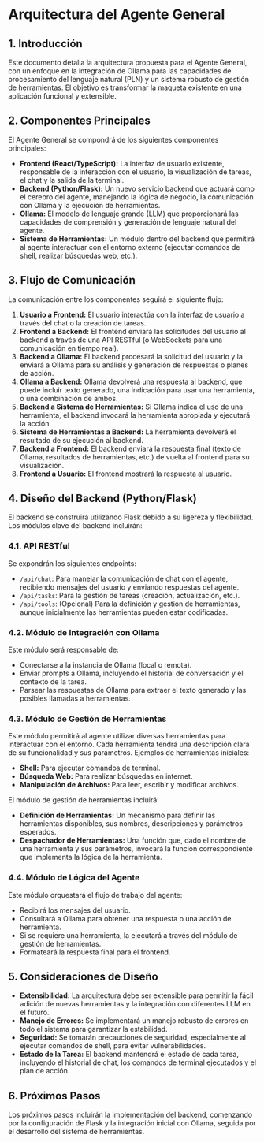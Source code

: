 # Arquitectura del Agente General

## 1. Introducción

Este documento detalla la arquitectura propuesta para el Agente General, con un enfoque en la integración de Ollama para las capacidades de procesamiento del lenguaje natural (PLN) y un sistema robusto de gestión de herramientas. El objetivo es transformar la maqueta existente en una aplicación funcional y extensible.

## 2. Componentes Principales

El Agente General se compondrá de los siguientes componentes principales:

*   **Frontend (React/TypeScript):** La interfaz de usuario existente, responsable de la interacción con el usuario, la visualización de tareas, el chat y la salida de la terminal.
*   **Backend (Python/Flask):** Un nuevo servicio backend que actuará como el cerebro del agente, manejando la lógica de negocio, la comunicación con Ollama y la ejecución de herramientas.
*   **Ollama:** El modelo de lenguaje grande (LLM) que proporcionará las capacidades de comprensión y generación de lenguaje natural del agente.
*   **Sistema de Herramientas:** Un módulo dentro del backend que permitirá al agente interactuar con el entorno externo (ejecutar comandos de shell, realizar búsquedas web, etc.).

## 3. Flujo de Comunicación

La comunicación entre los componentes seguirá el siguiente flujo:

1.  **Usuario a Frontend:** El usuario interactúa con la interfaz de usuario a través del chat o la creación de tareas.
2.  **Frontend a Backend:** El frontend enviará las solicitudes del usuario al backend a través de una API RESTful (o WebSockets para una comunicación en tiempo real).
3.  **Backend a Ollama:** El backend procesará la solicitud del usuario y la enviará a Ollama para su análisis y generación de respuestas o planes de acción.
4.  **Ollama a Backend:** Ollama devolverá una respuesta al backend, que puede incluir texto generado, una indicación para usar una herramienta, o una combinación de ambos.
5.  **Backend a Sistema de Herramientas:** Si Ollama indica el uso de una herramienta, el backend invocará la herramienta apropiada y ejecutará la acción.
6.  **Sistema de Herramientas a Backend:** La herramienta devolverá el resultado de su ejecución al backend.
7.  **Backend a Frontend:** El backend enviará la respuesta final (texto de Ollama, resultados de herramientas, etc.) de vuelta al frontend para su visualización.
8.  **Frontend a Usuario:** El frontend mostrará la respuesta al usuario.

## 4. Diseño del Backend (Python/Flask)

El backend se construirá utilizando Flask debido a su ligereza y flexibilidad. Los módulos clave del backend incluirán:

### 4.1. API RESTful

Se expondrán los siguientes endpoints:

*   `/api/chat`: Para manejar la comunicación de chat con el agente, recibiendo mensajes del usuario y enviando respuestas del agente.
*   `/api/tasks`: Para la gestión de tareas (creación, actualización, etc.).
*   `/api/tools`: (Opcional) Para la definición y gestión de herramientas, aunque inicialmente las herramientas pueden estar codificadas.

### 4.2. Módulo de Integración con Ollama

Este módulo será responsable de:

*   Conectarse a la instancia de Ollama (local o remota).
*   Enviar prompts a Ollama, incluyendo el historial de conversación y el contexto de la tarea.
*   Parsear las respuestas de Ollama para extraer el texto generado y las posibles llamadas a herramientas.

### 4.3. Módulo de Gestión de Herramientas

Este módulo permitirá al agente utilizar diversas herramientas para interactuar con el entorno. Cada herramienta tendrá una descripción clara de su funcionalidad y sus parámetros. Ejemplos de herramientas iniciales:

*   **Shell:** Para ejecutar comandos de terminal.
*   **Búsqueda Web:** Para realizar búsquedas en internet.
*   **Manipulación de Archivos:** Para leer, escribir y modificar archivos.

El módulo de gestión de herramientas incluirá:

*   **Definición de Herramientas:** Un mecanismo para definir las herramientas disponibles, sus nombres, descripciones y parámetros esperados.
*   **Despachador de Herramientas:** Una función que, dado el nombre de una herramienta y sus parámetros, invocará la función correspondiente que implementa la lógica de la herramienta.

### 4.4. Módulo de Lógica del Agente

Este módulo orquestará el flujo de trabajo del agente:

*   Recibirá los mensajes del usuario.
*   Consultará a Ollama para obtener una respuesta o una acción de herramienta.
*   Si se requiere una herramienta, la ejecutará a través del módulo de gestión de herramientas.
*   Formateará la respuesta final para el frontend.

## 5. Consideraciones de Diseño

*   **Extensibilidad:** La arquitectura debe ser extensible para permitir la fácil adición de nuevas herramientas y la integración con diferentes LLM en el futuro.
*   **Manejo de Errores:** Se implementará un manejo robusto de errores en todo el sistema para garantizar la estabilidad.
*   **Seguridad:** Se tomarán precauciones de seguridad, especialmente al ejecutar comandos de shell, para evitar vulnerabilidades.
*   **Estado de la Tarea:** El backend mantendrá el estado de cada tarea, incluyendo el historial de chat, los comandos de terminal ejecutados y el plan de acción.

## 6. Próximos Pasos

Los próximos pasos incluirán la implementación del backend, comenzando por la configuración de Flask y la integración inicial con Ollama, seguida por el desarrollo del sistema de herramientas.

